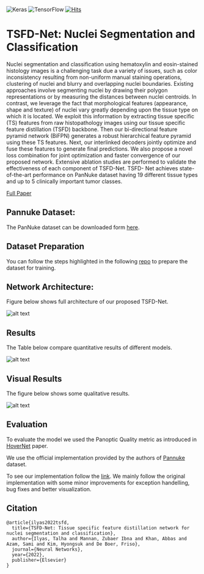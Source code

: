 <img alt="Keras" src="https://img.shields.io/badge/Keras%20-%23D00000.svg?&style=for-the-badge&logo=Keras&logoColor=white"/> <img alt="TensorFlow" src="https://img.shields.io/badge/TensorFlow%20-%23FF6F00.svg?&style=for-the-badge&logo=TensorFlow&logoColor=white" /> [![Hits](https://hits.seeyoufarm.com/api/count/incr/badge.svg?url=https%3A%2F%2Fgithub.com%2FMr-TalhaIlyas%2FTSFD&count_bg=%2379C83D&title_bg=%23555555&icon=&icon_color=%23E7E7E7&title=hits&edge_flat=false)](https://hits.seeyoufarm.com)

# TSFD-Net: Nuclei Segmentation and Classification

Nuclei segmentation and classification using hematoxylin and eosin-stained histology images is a challenging task due a variety of issues, such as color inconsistency resulting from non-uniform manual staining operations, clustering of nuclei and blurry and overlapping nuclei boundaries. Existing approaches involve segmenting nuclei by drawing their polygon representations or by measuring the distances between nuclei centroids. In contrast, we leverage the fact that morphological features (appearance, shape and texture) of nuclei vary greatly depending upon the tissue type on which it is located. We exploit this information by extracting tissue specific (TS) features from raw histopathology images using our tissue specific feature distillation (TSFD) backbone. Then our bi-directional feature pyramid network (BiFPN) generates a robust hierarchical feature pyramid using these TS features. Next, our interlinked decoders jointly optimize and fuse these features to generate final predictions. We also propose a novel loss combination for joint optimization and faster convergence of our proposed network. Extensive ablation studies are performed to validate the effectiveness of each component of TSFD-Net. TSFD- Net achieves state-of-the-art performance on PanNuke dataset having 19 different tissue types and up to 5 clinically important tumor classes. 

[Full Paper](https://doi.org/10.1016/j.neunet.2022.02.020)

## Pannuke Dataset:

The PanNuke dataset can be downloaded form [here](https://warwick.ac.uk/fac/sci/dcs/research/tia/data/pannuke).

## Dataset Preparation

You can follow the steps highlighted in the following [repo](https://github.com/Mr-TalhaIlyas/Prerpcessing-PanNuke-Nuclei-Instance-Segmentation-Dataset) to prepare the dataset for training.

## Network Architecture:

Figure below shows full architecture of our proposed TSFD-Net.

![alt text](https://gitfront.io/r/talha/6869f722e912f647c023710f40c958495046fca9/TSFD/raw/screens/img1.png)


## Results

The Table below compare quantitative results of different models.


![alt text](https://gitfront.io/r/talha/6869f722e912f647c023710f40c958495046fca9/TSFD/raw/screens/results.png)

  
## Visual Results
The figure below shows some qualitative results.


![alt text](https://gitfront.io/r/talha/6869f722e912f647c023710f40c958495046fca9/TSFD/raw/screens/img3.png)

## Evaluation

To evaluate the model we used the Panoptic Quality metric as introduced in [HoverNet](https://www.sciencedirect.com/science/article/pii/S1361841519301045) paper.

We use the official implementation provided by the authors of [Pannuke](https://jgamper.github.io/PanNukeDataset/) dataset.

To see our implementation follow the [link](https://github.com/Mr-TalhaIlyas/TSFD-Net-for-Nuclei-Segmentation-and-Classification/tree/master/eval).
We mainly follow the original implementation with some minor improvements for exception handelling, bug fixes and better visualization.


## Citation 

```
@article{ilyas2022tsfd,
  title={TSFD-Net: Tissue specific feature distillation network for nuclei segmentation and classification},
  author={Ilyas, Talha and Mannan, Zubaer Ibna and Khan, Abbas and Azam, Sami and Kim, Hyongsuk and De Boer, Friso},
  journal={Neural Networks},
  year={2022},
  publisher={Elsevier}
}
```



